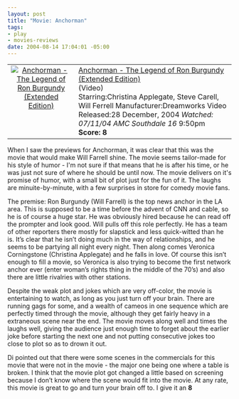 ```yaml
--- 
layout: post
title: "Movie: Anchorman"
tags: 
- play
- movies-reviews
date: 2004-08-14 17:04:01 -05:00
---
```

<table>
<tbody>
<tr>
<td align="center" valign="top"><a href="http://www.amazon.com/exec/obidos/ASIN/B00061QK1G/basezero-20?dev-t=0DKT9N7FZR2FT96TZEG2%26camp=2025%26link_code=sp1"><img class="serendipity_amazonchr_pic" src="http://images.amazon.com/images/P/B00061QK1G.01.MZZZZZZZ.jpg" alt="Anchorman - The Legend of Ron Burgundy (Extended Edition)" /></a></td>
<td valign="top">
<div class="serendipity_amazonchr_title"><a href="http://www.amazon.com/exec/obidos/ASIN/B00061QK1G/basezero-20?dev-t=0DKT9N7FZR2FT96TZEG2%26camp=2025%26link_code=sp1">Anchorman - The Legend of Ron Burgundy (Extended Edition)</a></div>
<div class="serendipity_amazonchr_catalog">(Video)</div>
<div class="serendipity_amazonchr_extra">Starring:Christina Applegate, Steve Carell, Will Ferrell
Manufacturer:Dreamworks Video
Released:28 December, 2004
<em>Watched: 07/11/04 AMC Southdale 16</em> 9:50pm
<strong>Score: 8</strong></div></td>
</tr>
</tbody>
</table>
When I saw the previews for Anchorman, it was clear that this was the movie that would make Will Farrell shine.  The movie seems tailor-made for his style of humor - I'm not sure if that means that he is after his time, or he was just not sure of where he should be until now.   The movie delivers on it's promise of humor, with a small bit of plot just for the fun of it.  The laughs are minuite-by-minute, with a few surprises in store for comedy movie fans.

<!--more-->

The premise: Ron Burgundy (Will Farrell) is the top news anchor in the LA area. This is supposed to be a time before the advent of CNN and cable, so he is of course a huge star. He was obviously hired because he can read off the prompter and look good. Will pulls off this role perfectly. He has a team of other reporters there mostly for slapstick and less quick-witted than he is. It’s clear that he isn’t doing much in the way of relationships, and he seems to be partying all night every night. Then along comes Veronica Corningstone (Christina Applegate) and he falls in love. Of course this isn’t enough to fill a movie, so Veronica is also trying to become the first network anchor ever (enter woman’s rights thing in the middle of the 70’s) and also there are little rivalries with other stations.

Despite the weak plot and jokes which are very off-color, the movie is entertaining to watch, as long as you just turn off your brain. There are running gags for some, and a wealth of cameos in one sequence which are perfectly timed through the movie, although they get fairly heavy in a extraneous scene near the end. The movie moves along well and times the laughs well, giving the audience just enough time to forget about the earlier joke before starting the next one and not putting consecutive jokes too close to plot so as to drown it out.

Di pointed out that there were some scenes in the commercials for this movie that were not in the movie - the major one being one where a table is broken. I think that the movie plot got changed a little based on screening because I don’t know where the scene would fit into the movie. At any rate, this movie is great to go and turn your brain off to. I give it an <strong>8</strong>
<div><strong>
</strong></div>
